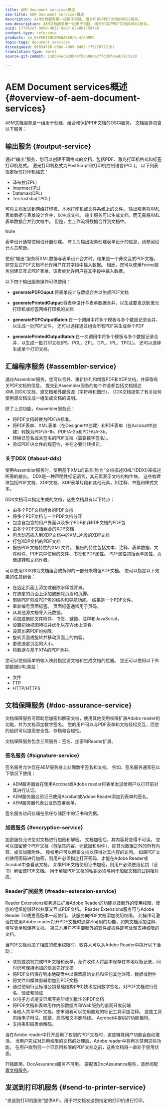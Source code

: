 ```yaml
---
title: AEM Document services概述
seo-title: AEM Document services概述
description: AEM文档服务是一组用于创建、组合和保护PDF文档的OSGi服务。
seo-description: AEM文档服务是一组用于创建、组合和保护PDF文档的OSGi服务。
uuid: 17fd42ef-9950-4b51-9ae7-82e8b4759fe8
content-type: reference
products: SG_EXPERIENCEMANAGER/6.4/FORMS
topic-tags: document_services
discoiquuid: 0685478b-d08e-4d69-8dd3-f75270772167
translation-type: tm+mt
source-git-commit: 13d364ec820b48fb8b80da2ffd30faeeb7813a28

---
```



# AEM Document services概述 {#overview-of-aem-document-services}

AEM文档服务是一组用于创建、组合和保护PDF文档的OSGi服务。 文档服务包含以下服务：

## 输出服务 {#output-service}

通过“输出”服务，您可以创建不同格式的文档，包括PDF、激光打印机格式和标签打印机格式。 激光打印机格式为PostScript和打印机控制语言(PCL)。 以下列表指定标签打印机格式：

* 泽布拉(ZPL)
* Intermec(IPL)
* Datamax(DPL)
* TecToshiba(TPCL)

可将文档发送到网络打印机、本地打印机或文件系统上的文件。 输出服务将XML表单数据与表单设计合并，以生成文档。 输出服务可以生成文档，而无需将XML表单数据合并到文档中。 但是，主工作流将数据合并到文档中。

>[!NOTE]
>
>表单设计通常使用设计器创建。 有关为输出服务创建表单设计的信息，请参阅设计人员帮助。

使用“输出”服务将XML数据与表单设计合并时，结果是一个非交互式PDF文档。 非交互式PDF文档不允许用户在其字段中输入数据。 相反，您可以使用Forms服务创建交互式PDF表单，该表单允许用户在其字段中输入数据。

以下四个输出服务操作可供使用：

* **generatePDFOuput**:将表单设计与数据合并以生成PDF文档
* **generatePrintedOutput**:将表单设计与表单数据合并，以生成要发送到激光打印机或标签网络打印机的文档

* **generatePDFOutputBatch**:在一个调用中将多个模板与多个数据记录合并，以生成一批PDF文件。 还可以选择通过组合所有PDF来生成单个PDF
* **generatePrintedOutputBatch**:在一次调用中将多个模板与多个数据记录合并，以生成一批打印文档(PS、PCL、ZPL、DPL、IPL、TPCL)。 还可以选择生成单个打印文档。

## 汇编程序服务 {#assembler-service}

通过Assembler服务，您可以合并、重新排列和增强PDF和XDP文档，并获取有关PDF文档的信息。 提交到Assembler服务的每个作业都包括文档描述XML(DDX)文档、源文档和外部资源（字符串和图形）。 DDX文档提供了有关如何使用源文档生成一组生成文档的说明。

除了上述功能，Assembler服务还：

* 将PDF文档转换为PDF/A标准。
* 将PDF表单、XML表单（在Designer中创建）和PDF表单（在Acrobat中创建）转换为PDF/A-1b、PDF/A-2b和PDFA/A-3b。
* 转换已签名或未签名的PDF文档（需要数字签名）。
* 验证PDF/A文件的规范性，并在必要时转换它。

### 关于DDX {#about-ddx}

使用Assembler服务时，使用基于XML的语言(称为“文档描述XML”(DDX))来描述所需的输出。 DDX是一种声明性标记语言，其元素表示文档的构件块。 这些构建块包括PDF文档、XDP文档、XDP表单片段和其他元素，如注释、书签和样式文本。

DDX文档可以指定生成的文档，这些文档具有以下特点：

* 由多个PDF文档组合的PDF文档
* 将多个PDF文档与一个PDF文档分开
* 包含自包含的用户界面以及多个PDF和非PDF文档的PDF包
* 由多个XDP文档组合的XDP文档
* 包含动态插入到XDP文档中的XML片段的XDP文档
* 打包XDP文档的PDF文档
* 报告PDF文档特性的XML文件。 报告的特性包括文本、注释、表单数据、文件附件、PDF包中使用的文件、书签和PDF属性。 PDF属性包括表单属性、页面旋转和文档作者。

可以使用DDX作为文档组合或拆卸的一部分来增强PDF文档。 您可以指定以下效果的任意组合：

* 在选定页面上添加或删除水印或背景。
* 在选定的页面上添加或删除页眉和页脚。
* 删除PDF包或PDF包的结构和导航功能。 结果是一个PDF文件。
* 重新编号页面标签。 页面标签通常用于页码。
* 从其他源文档导入元数据。
* 添加或删除文件附件、书签、链接、注释和JavaScript。
* 设置初始视图特征并优化以在Web上查看。
* 设置加密PDF的权限。
* 旋转页面或旋转并移动页面上的内容。
* 更改选定页面的大小。
* 将数据与基于XFA的PDF合并。

您可以使用简单的输入映射指定源文档和生成文档的位置。 您还可以使用以下外部数据URL类型：

* 文件
* FTP
* HTTP/HTTPS

## 文档保障服务 {#doc-assurance-service}

文档保障服务可帮助您加密和解密文档，使用其他使用权限扩展Adobe reader的功能，并为文档添加数字签名。 您的用户可以与PDF表单和文档轻松交互，而您的组织可以提高安全性、存档和合规性。

文档保障服务包含三项服务：签名、加密和Reader扩展。

### 签名服务 {#signature-service}

签名服务允许您在AEM服务器上处理数字签名和文档。 例如，签名服务通常在以下情况下使用：

* AEM服务器会在使用Acrobat或Adobe reader将表单发送给用户以打开前对其进行认证。
* AEM服务器会验证已使用Acrobat或Adobe Reader添加到表单的签名。
* AEM服务器代表公证员签署表单。

签名服务访问存储在信任存储区中的证书和凭据。

### 加密服务 {#encryption-service}

加密服务允许您对文档进行加密和解密。 文档加密后，其内容将变得不可读。 您可以加密整个PDF文档（包括其内容、元数据和附件）、除其元数据之外的所有内容，或仅加密附件。 授权用户可以解密文档以获得对其内容的访问。 如果PDF文档使用密码进行加密，则用户必须指定打开密码，才能在Adobe Reader或Acrobat中查看该文档。 如果PDF文档使用证书加密，则用户必须使用私钥（证书）解密该PDF文档。 用于解密PDF文档的私钥必须与用于加密文档的公钥相对应。

### Reader扩展服务 {#reader-extension-service}

Reader Extensions服务通过扩展Adobe Reader的功能以及额外的使用权限，使您的组织能够轻松共享交互式PDF文档。 Reader Extensions服务可与Adobe Reader 7.0或更高版本一起使用。 该服务向PDF文档添加使用权限。 此操作可激活在使用Adobe reader打开PDF文档时通常不可用的功能，如向文档添加注释、填写表单和保存文档。 第三方用户不需要额外的软件或插件即可处理支持权限的文档。

当PDF文档添加了相应的使用权限时，收件人可以从Adobe Reader中执行以下活动：

* 联机或脱机完成PDF文档和表单，允许收件人将副本保存在本地以备记录，同时仍可保持添加的信息完好无损
* 将PDF文档保存到本地硬盘中以保留原始文档和任何其他注释、数据或附件
* 将文件和媒体剪辑附加到PDF文档
* 通过使用行业标准公钥基础结构(PKI)技术应用数字签名，对PDF文档进行签名、验证和验证
* 以电子方式提交已填写完毕或加批注的PDF文档
* 将PDF文档和表单用作内部数据库和Web服务的直观开发前端
* 与他人共享PDF文档，使审阅者可以使用直观的标记工具添加注释。 这些工具包括电子附注、图章、高亮和文本删除线。 Acrobat中提供的功能相同。
* 支持条形码表单解码。

当在Adobe reader中打开启用了权限的PDF文档时，这些特殊用户功能会自动激活。 当用户完成对启用权限的文档的处理后，Adobe reader中将再次禁用这些功能。 在用户收到另一个已启用权限的PDF文档之前，这些文档将一直处于禁用状态。

开箱即用，DocAssurance服务不可用。 要配置DocAssurance服务，请参阅配 [置文档服务](/help/forms/using/install-configure-document-services.md)。

## 发送到打印机服务 {#send-to-printer-service}

“发送到打印机服务”提供API，用于将文档发送到指定的打印机进行打印。
